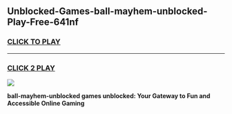 
## Unblocked-Games-ball-mayhem-unblocked-Play-Free-641nf
<h3>
<a href="https://premium76.site?title=ball-mayhem-unblocked&ref=19M">CLICK TO PLAY</a></h3>
<hr>

<h3>
<a href="https://premium76.site?title=ball-mayhem-unblocked&ref=19M">CLICK 2 PLAY</a>
  
</h3>

<a href="https://premium76.site?title=ball-mayhem-unblocked&ref=19M"><img src="https://clearcache.store/games.png"></a>


**ball-mayhem-unblocked games unblocked: Your Gateway to Fun and Accessible Online Gaming**
